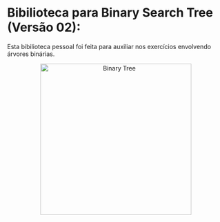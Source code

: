 # Bibilioteca para Binary Search Tree (Versão 02):
Esta bibilioteca pessoal foi feita para auxiliar nos exercícios envolvendo árvores binárias.

<p align="center">
  <img class="gatsby-resp-image-image" src="https://cdn.programiz.com/sites/tutorial2program/files/perfect-binary-tree_0.png" width="350" title="Binary Tree">
</p>
